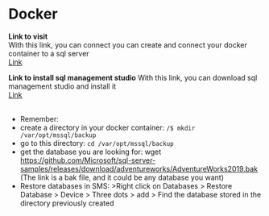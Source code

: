 # Docker
 **Link to visit**<br>
 With this link, you can connect you can create and connect your docker container to a sql server<br>
 <a href="https://learn.microsoft.com/en-us/sql/linux/quickstart-install-connect-docker?view=sql-server-linux-ver15&preserve-view=true&tabs=cli&pivots=cs1-bash#pullandrun2019">Link</a><br>

 **Link to install sql management studio**
 With this link, you can download sql management studio and install it<br>
 <a href="https://learn.microsoft.com/en-us/sql/ssms/download-sql-server-management-studio-ssms?view=sql-server-ver16">Link</a><br><br>
 - Remember:
  - create a directory in your docker container: `/$ mkdir /var/opt/mssql/backup`
  - go to this directory: `cd /var/opt/mssql/backup`
  - get the database you are looking for: wget  https://github.com/Microsoft/sql-server-samples/releases/download/adventureworks/AdventureWorks2019.bak (The link is a bak file, and it could be any database you want)
  - Restore databases in SMS: >Right click on Databases > Restore Database > Device > Three dots > add > Find the database stored in the directory previously created
